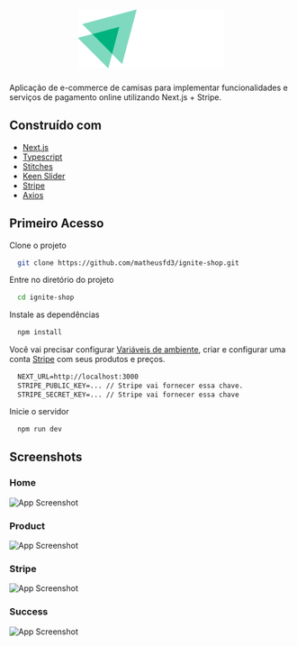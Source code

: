 <h1 align="center">
  <img alt="" title="logo" src="src/assets/logo.svg" />
</h1>

<p>
  Aplicação de e-commerce de camisas para implementar funcionalidades e serviços de pagamento online utilizando Next.js + Stripe.
</p>

## Construído com
- [Next.js](https://nextjs.org/)
- [Typescript](https://www.typescriptlang.org/)
- [Stitches](https://stitches.dev/)
- [Keen Slider](https://keen-slider.io/)
- [Stripe](https://stripe.com/br)
- [Axios](https://axios-http.com/ptbr/docs/intro)

## Primeiro Acesso

Clone o projeto

```bash
  git clone https://github.com/matheusfd3/ignite-shop.git
```

Entre no diretório do projeto

```bash
  cd ignite-shop
```

Instale as dependências

```bash
  npm install
```

Você vai precisar configurar [Variáveis de ambiente](https://nextjs.org/docs/basic-features/environment-variables), criar e configurar uma conta [Stripe](https://stripe.com/br) com seus produtos e preços.

```text
  NEXT_URL=http://localhost:3000
  STRIPE_PUBLIC_KEY=... // Stripe vai fornecer essa chave.
  STRIPE_SECRET_KEY=... // Stripe vai fornecer essa chave
```

Inicie o servidor

```bash
  npm run dev
```

## Screenshots

### Home
![App Screenshot](https://github.com/matheusfd3/github-blog/blob/main/.github/home.png)

### Product
![App Screenshot](https://github.com/matheusfd3/github-blog/blob/main/.github/product.png)

### Stripe
![App Screenshot](https://github.com/matheusfd3/github-blog/blob/main/.github/stripe.png)

### Success
![App Screenshot](https://github.com/matheusfd3/github-blog/blob/main/.github/success.png)
